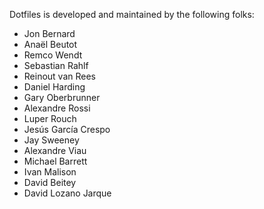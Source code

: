 Dotfiles is developed and maintained by the following folks:

- Jon Bernard
- Anaël Beutot
- Remco Wendt
- Sebastian Rahlf
- Reinout van Rees
- Daniel Harding
- Gary Oberbrunner
- Alexandre Rossi
- Luper Rouch
- Jesús García Crespo
- Jay Sweeney
- Alexandre Viau
- Michael Barrett
- Ivan Malison
- David Beitey
- David Lozano Jarque
